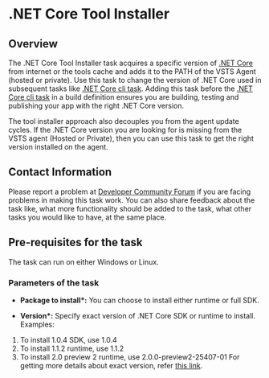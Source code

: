 #  .NET Core Tool Installer

## Overview

The .NET Core Tool Installer task acquires a specific version of [.NET Core](https://docs.microsoft.com/en-us/dotnet/core/tools/?tabs=netcore2x) from internet or the tools cache and adds it to the PATH of the VSTS Agent (hosted or private). Use this task to change the version of .NET Core used in subsequent tasks like [.NET Core cli task](https://github.com/Microsoft/vsts-tasks/tree/master/Tasks/DotNetCoreCLI).
Adding this task before the [.NET Core cli task](https://github.com/Microsoft/vsts-tasks/tree/master/Tasks/DotNetCoreCLI) in a build definition ensures you are building, testing and publishing your app with the right .NET Core version.

The tool installer approach also decouples you from the agent update cycles. If the .NET Core version you are looking for is missing from the VSTS agent (Hosted or Private), then you can use this task to get the right version installed on the agent.


## Contact Information

Please report a problem at [Developer Community Forum](https://developercommunity.visualstudio.com/spaces/21/index.html) if you are facing problems in making this task work.  You can also share feedback about the task like, what more functionality should be added to the task, what other tasks you would like to have, at the same place.

## Pre-requisites for the task

The task can run on either Windows or Linux.

### Parameters of the task

* **Package to install\*:** You can choose to install either runtime or full SDK.

* **Version\*:** Specify exact version of .NET Core SDK or runtime to install.
Examples:
1. To install 1.0.4 SDK, use 1.0.4
2. To install 1.1.2 runtime, use 1.1.2
2. To install 2.0 preview 2 runtime, use 2.0.0-preview2-25407-01
For getting more details about exact version, refer [this link](https://github.com/dotnet/core/blob/master/release-notes/releases.csv).

